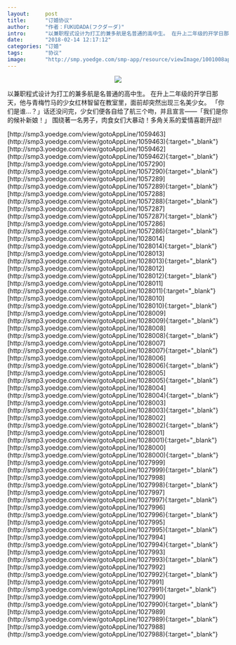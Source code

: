 ```yaml
---
layout:     post
title:      "订婚协议"
author:     "作者：FUKUDADA(フクダーダ)"
intro:      "以兼职程式设计为打工的兼多航是名普通的高中生。 在升上二年级的开学日那天，他与青梅竹马的少女红林智留在教室里，面前却突然出现三名美少女。 「你们是谁…？」话还没问完，少女们便各自给了航三个吻，并且宣言——「我们是你的候补新娘！」 围绕著一名男子，肉食女们大暴动！多角关系的爱情喜剧开战!!"
date:       "2018-02-14 12:17:12"
categories: "订婚"
tags:       "协议"
image:      "http://smp.yoedge.com/smp-app/resource/viewImage/1001008appline.png"
---
```

<div style="text-align: center">
<p><img src="http://smp.yoedge.com/smp-app/resource/viewImage/1001008appline.png"/></p>
</div>
<p class="post-meta">
<span>以兼职程式设计为打工的兼多航是名普通的高中生。 在升上二年级的开学日那天，他与青梅竹马的少女红林智留在教室里，面前却突然出现三名美少女。 「你们是谁…？」话还没问完，少女们便各自给了航三个吻，并且宣言——「我们是你的候补新娘！」 围绕著一名男子，肉食女们大暴动！多角关系的爱情喜剧开战!!</span>
</p>
[http://smp3.yoedge.com/view/gotoAppLine/1059463](http://smp3.yoedge.com/view/gotoAppLine/1059463){:target="_blank"}
[http://smp3.yoedge.com/view/gotoAppLine/1059462](http://smp3.yoedge.com/view/gotoAppLine/1059462){:target="_blank"}
[http://smp3.yoedge.com/view/gotoAppLine/1057290](http://smp3.yoedge.com/view/gotoAppLine/1057290){:target="_blank"}
[http://smp3.yoedge.com/view/gotoAppLine/1057289](http://smp3.yoedge.com/view/gotoAppLine/1057289){:target="_blank"}
[http://smp3.yoedge.com/view/gotoAppLine/1057288](http://smp3.yoedge.com/view/gotoAppLine/1057288){:target="_blank"}
[http://smp3.yoedge.com/view/gotoAppLine/1057287](http://smp3.yoedge.com/view/gotoAppLine/1057287){:target="_blank"}
[http://smp3.yoedge.com/view/gotoAppLine/1057286](http://smp3.yoedge.com/view/gotoAppLine/1057286){:target="_blank"}
[http://smp3.yoedge.com/view/gotoAppLine/1028014](http://smp3.yoedge.com/view/gotoAppLine/1028014){:target="_blank"}
[http://smp3.yoedge.com/view/gotoAppLine/1028013](http://smp3.yoedge.com/view/gotoAppLine/1028013){:target="_blank"}
[http://smp3.yoedge.com/view/gotoAppLine/1028012](http://smp3.yoedge.com/view/gotoAppLine/1028012){:target="_blank"}
[http://smp3.yoedge.com/view/gotoAppLine/1028011](http://smp3.yoedge.com/view/gotoAppLine/1028011){:target="_blank"}
[http://smp3.yoedge.com/view/gotoAppLine/1028010](http://smp3.yoedge.com/view/gotoAppLine/1028010){:target="_blank"}
[http://smp3.yoedge.com/view/gotoAppLine/1028009](http://smp3.yoedge.com/view/gotoAppLine/1028009){:target="_blank"}
[http://smp3.yoedge.com/view/gotoAppLine/1028008](http://smp3.yoedge.com/view/gotoAppLine/1028008){:target="_blank"}
[http://smp3.yoedge.com/view/gotoAppLine/1028007](http://smp3.yoedge.com/view/gotoAppLine/1028007){:target="_blank"}
[http://smp3.yoedge.com/view/gotoAppLine/1028006](http://smp3.yoedge.com/view/gotoAppLine/1028006){:target="_blank"}
[http://smp3.yoedge.com/view/gotoAppLine/1028005](http://smp3.yoedge.com/view/gotoAppLine/1028005){:target="_blank"}
[http://smp3.yoedge.com/view/gotoAppLine/1028004](http://smp3.yoedge.com/view/gotoAppLine/1028004){:target="_blank"}
[http://smp3.yoedge.com/view/gotoAppLine/1028003](http://smp3.yoedge.com/view/gotoAppLine/1028003){:target="_blank"}
[http://smp3.yoedge.com/view/gotoAppLine/1028002](http://smp3.yoedge.com/view/gotoAppLine/1028002){:target="_blank"}
[http://smp3.yoedge.com/view/gotoAppLine/1028001](http://smp3.yoedge.com/view/gotoAppLine/1028001){:target="_blank"}
[http://smp3.yoedge.com/view/gotoAppLine/1028000](http://smp3.yoedge.com/view/gotoAppLine/1028000){:target="_blank"}
[http://smp3.yoedge.com/view/gotoAppLine/1027999](http://smp3.yoedge.com/view/gotoAppLine/1027999){:target="_blank"}
[http://smp3.yoedge.com/view/gotoAppLine/1027998](http://smp3.yoedge.com/view/gotoAppLine/1027998){:target="_blank"}
[http://smp3.yoedge.com/view/gotoAppLine/1027997](http://smp3.yoedge.com/view/gotoAppLine/1027997){:target="_blank"}
[http://smp3.yoedge.com/view/gotoAppLine/1027996](http://smp3.yoedge.com/view/gotoAppLine/1027996){:target="_blank"}
[http://smp3.yoedge.com/view/gotoAppLine/1027995](http://smp3.yoedge.com/view/gotoAppLine/1027995){:target="_blank"}
[http://smp3.yoedge.com/view/gotoAppLine/1027994](http://smp3.yoedge.com/view/gotoAppLine/1027994){:target="_blank"}
[http://smp3.yoedge.com/view/gotoAppLine/1027993](http://smp3.yoedge.com/view/gotoAppLine/1027993){:target="_blank"}
[http://smp3.yoedge.com/view/gotoAppLine/1027992](http://smp3.yoedge.com/view/gotoAppLine/1027992){:target="_blank"}
[http://smp3.yoedge.com/view/gotoAppLine/1027991](http://smp3.yoedge.com/view/gotoAppLine/1027991){:target="_blank"}
[http://smp3.yoedge.com/view/gotoAppLine/1027990](http://smp3.yoedge.com/view/gotoAppLine/1027990){:target="_blank"}
[http://smp3.yoedge.com/view/gotoAppLine/1027989](http://smp3.yoedge.com/view/gotoAppLine/1027989){:target="_blank"}
[http://smp3.yoedge.com/view/gotoAppLine/1027988](http://smp3.yoedge.com/view/gotoAppLine/1027988){:target="_blank"}


